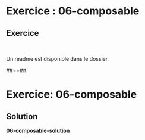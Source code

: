 <!-- .slide: class="exercice" -->
# Exercice : 06-composable
## Exercice
<br>

Un readme est disponible dans le dossier
<!-- .element: class="full-center bold"-->


##==##

<!-- .slide: class="exercice" -->
# Exercice: 06-composable
## Solution
<b>06-composable-solution</b>
<!-- .element: class="full-center" -->


